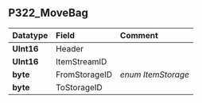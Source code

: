 ## P322\_MoveBag ##
| **Datatype** | **Field** | **Comment** |
|:-------------|:----------|:------------|
| **UInt16** | Header |  |
| **UInt16** | ItemStreamID |  |
| **byte** | FromStorageID | _enum ItemStorage_  |
| **byte** | ToStorageID |  |